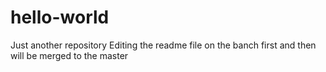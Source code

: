 # hello-world
Just another repository
Editing the readme file on the banch first and then will be merged to the master
